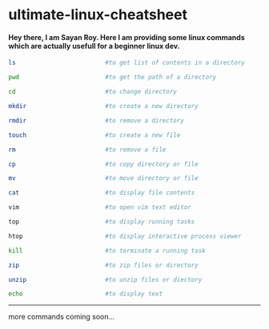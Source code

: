 # ultimate-linux-cheatsheet
#### Hey there, I am Sayan Roy. Here I am providing some linux commands which are actually usefull for a beginner linux dev.
```bash
ls                         #to get list of contents in a directory
```
```bash
pwd                        #to get the path of a directory
```
```bash
cd                         #to change directory
```
```bash
mkdir                      #to create a new directory
```
```bash
rmdir                      #to remove a directory
```
```bash
touch                      #to create a new file
```
```bash
rm                         #to remove a file
```
```bash
cp                         #to copy directory or file
```
```bash
mv                         #to move directory or file
```
```bash
cat                        #to display file contents
```
```bash
vim                        #to open vim text editor
```
```bash
top                        #to display running tasks
```
```bash
htop                       #to display interactive process viewer
```
```bash
kill                       #to terminate a running task
```
```bash
zip                        #to zip files or directory
```
```bash
unzip                      #to unzip files or diectory
```
```bash
echo                       #to display text
```
----
more commands coming soon...

